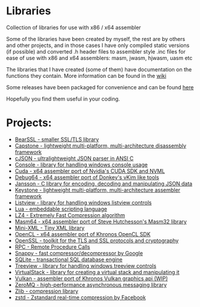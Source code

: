 # Libraries

Collection of libraries for use with x86 / x64 assembler

Some of the libraries have been created by myself, the rest are by others and other projects, and in those cases I have only compiled static versions (if possible) and converted .h header files to assembler style .inc files for ease of use with x86 and x64 assemblers: masm, jwasm, hjwasm, uasm etc

The libraries that I have created (some of them) have documentation on the functions they contain. More information can be found in the [wiki](https://github.com/mrfearless/libraries/wiki)

Some releases have been packaged for convenience and can be found [here](https://github.com/mrfearless/libraries/releases)

Hopefully you find them useful in your coding.

# Projects:

- [BearSSL - smaller SSL/TLS library](https://github.com/mrfearless/libraries/tree/master/BearSSL)
- [Capstone - lightweight multi-platform, multi-architecture disassembly framework](https://github.com/mrfearless/libraries/tree/master/Capstone)
- [cJSON - ultralightweight JSON parser in ANSI C](https://github.com/mrfearless/libraries/tree/master/cJSON)
- [Console - library for handling windows console usage](https://github.com/mrfearless/libraries/tree/master/Console)
- [Cuda - x64 assembler port of Nvidia's CUDA SDK and NVML](https://github.com/mrfearless/libraries/tree/master/Cuda)
- [Debug64 - x64 assembler port of Donkey's vKim like tools](https://github.com/mrfearless/libraries/tree/master/Debug64)
- [Jansson - C library for encoding, decoding and manipulating JSON data](https://github.com/mrfearless/libraries/tree/master/Jansson)
- [Keystone - lightweight multi-platform, multi-architecture assembler framework](https://github.com/mrfearless/libraries/tree/master/Keystone)
- [Listview - library for handling windows listview controls](https://github.com/mrfearless/libraries/tree/master/Listview)
- [Lua - embeddable scripting language](https://github.com/mrfearless/libraries/tree/master/Lua)
- [LZ4 - Extremely Fast Compression algorithm](https://github.com/mrfearless/libraries/tree/master/LZ4)
- [Masm64 - x64 assembler port of Steve Hutchesson's Masm32 library](https://github.com/mrfearless/libraries/tree/master/Masm64)
- [Mini-XML - Tiny XML library](https://github.com/mrfearless/libraries/tree/master/Mini-XML)
- [OpenCL - x64 assembler port of Khronos OpenCL SDK](https://github.com/mrfearless/libraries/tree/master/OpenCL)
- [OpenSSL - toolkit for the TLS and SSL protocols and cryptography](https://github.com/mrfearless/libraries/tree/master/OpenSSL)
- [RPC - Remote Procedure Calls](https://github.com/mrfearless/libraries/tree/master/RPC)
- [Snappy - fast compressor/decompressor by Google](https://github.com/mrfearless/libraries/tree/master/Snappy)
- [SQLite - transactional SQL database engine](https://github.com/mrfearless/libraries/tree/master/SQLite)
- [Treeview - library for handling windows treeview controls](https://github.com/mrfearless/libraries/tree/master/Treeview)
- [VirtualStack - library for creating a virtual stack and manipulating it](https://github.com/mrfearless/libraries/tree/master/VirtualStack)
- [Vulkan - assembler port of Khronos Vulkan graphics api (WIP)](https://github.com/mrfearless/libraries/tree/master/Vulkan)
- [ZeroMQ - high-performance asynchronous messaging library](https://github.com/mrfearless/libraries/tree/master/ZeroMQ)
- [Zlib - compression library](https://github.com/mrfearless/libraries/tree/master/Zlib)
- [zstd - Zstandard real-time compression by Facebook](https://github.com/mrfearless/libraries/tree/master/zstd)